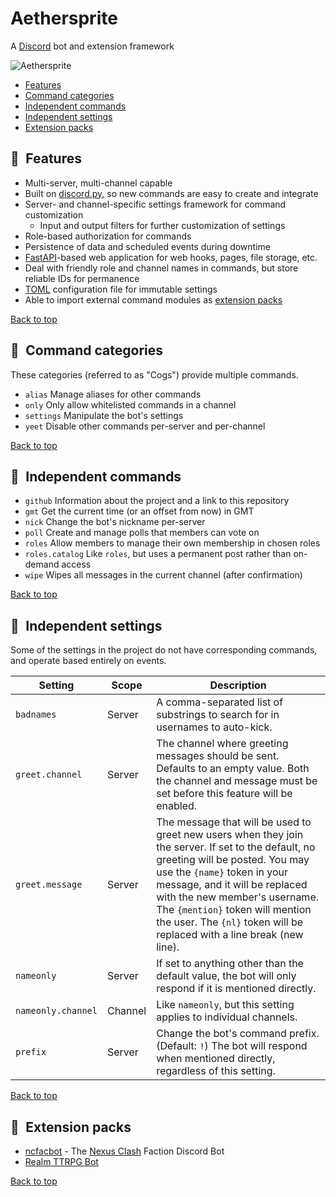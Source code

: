 # Aethersprite

A [Discord][] bot and extension framework

![Aethersprite](https://github.com/haliphax/aethersprite/raw/assets/aethersprite.jpg)

- [Features](#features)
- [Command categories](#command-categories)
- [Independent commands](#independent-commands)
- [Independent settings](#independent-settings)
- [Extension packs](#extension-packs)

## 📣 Features

- Multi-server, multi-channel capable
- Built on [discord.py][], so new commands are easy to create and integrate
- Server- and channel-specific settings framework for command customization
  - Input and output filters for further customization of settings
- Role-based authorization for commands
- Persistence of data and scheduled events during downtime
- [FastAPI][]-based web application for web hooks, pages, file storage, etc.
- Deal with friendly role and channel names in commands, but store reliable IDs
  for permanence
- [TOML][] configuration file for immutable settings
- Able to import external command modules as [extension packs][]

[Back to top](#aethersprite)

## 📖 Command categories

These categories (referred to as "Cogs") provide multiple commands.

- `alias`
  Manage aliases for other commands
- `only`
  Only allow whitelisted commands in a channel
- `settings`
  Manipulate the bot's settings
- `yeet`
  Disable other commands per-server and per-channel

[Back to top](#aethersprite)

## 🎲 Independent commands

- `github`
  Information about the project and a link to this repository
- `gmt`
  Get the current time (or an offset from now) in GMT
- `nick`
  Change the bot's nickname per-server
- `poll`
  Create and manage polls that members can vote on
- `roles`
  Allow members to manage their own membership in chosen roles
- `roles.catalog`
  Like `roles`, but uses a permanent post rather than on-demand access
- `wipe`
  Wipes all messages in the current channel (after confirmation)

[Back to top](#aethersprite)

## 🔧 Independent settings

Some of the settings in the project do not have corresponding commands, and
operate based entirely on events.

| Setting            | Scope   | Description                                                                                                                                                                                                                                                                                                                                         |
| ------------------ | ------- | --------------------------------------------------------------------------------------------------------------------------------------------------------------------------------------------------------------------------------------------------------------------------------------------------------------------------------------------------- |
| `badnames`         | Server  | A comma-separated list of substrings to search for in usernames to auto-kick.                                                                                                                                                                                                                                                                       |
| `greet.channel`    | Server  | The channel where greeting messages should be sent. Defaults to an empty value. Both the channel and message must be set before this feature will be enabled.                                                                                                                                                                                       |
| `greet.message`    | Server  | The message that will be used to greet new users when they join the server. If set to the default, no greeting will be posted. You may use the `{name}` token in your message, and it will be replaced with the new member's username. The `{mention}` token will mention the user. The `{nl}` token will be replaced with a line break (new line). |
| `nameonly`         | Server  | If set to anything other than the default value, the bot will only respond if it is mentioned directly.                                                                                                                                                                                                                                             |
| `nameonly.channel` | Channel | Like `nameonly`, but this setting applies to individual channels.                                                                                                                                                                                                                                                                                   |
| `prefix`           | Server  | Change the bot's command prefix. (Default: `!`) The bot will respond when mentioned directly, regardless of this setting.                                                                                                                                                                                                                           |

[Back to top](#aethersprite)

## 🎁 Extension packs

- [ncfacbot][] - The [Nexus Clash][] Faction Discord Bot
- [Realm TTRPG Bot][]

[Back to top](#aethersprite)

[discord.py]: https://discordpy.readthedocs.io
[discord]: https://discordapp.com
[discord bot safe readme]: ./ncfacbot/extensions/safe.md
[extension packs]: #extension-packs
[fastapi]: https://fastapi.tiangolo.com
[ncfacbot]: https://github.com/haliphax/ncfacbot
[nexus clash]: https://www.nexusclash.com
[realm ttrpg bot]: https://github.com/realm-ttrpg/discord-bot
[toml]: https://github.com/toml-lang/toml
